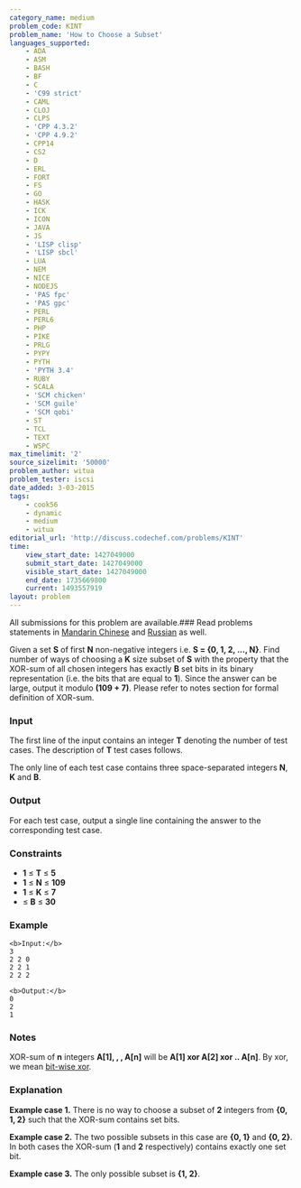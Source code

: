 ```yaml
---
category_name: medium
problem_code: KINT
problem_name: 'How to Choose a Subset'
languages_supported:
    - ADA
    - ASM
    - BASH
    - BF
    - C
    - 'C99 strict'
    - CAML
    - CLOJ
    - CLPS
    - 'CPP 4.3.2'
    - 'CPP 4.9.2'
    - CPP14
    - CS2
    - D
    - ERL
    - FORT
    - FS
    - GO
    - HASK
    - ICK
    - ICON
    - JAVA
    - JS
    - 'LISP clisp'
    - 'LISP sbcl'
    - LUA
    - NEM
    - NICE
    - NODEJS
    - 'PAS fpc'
    - 'PAS gpc'
    - PERL
    - PERL6
    - PHP
    - PIKE
    - PRLG
    - PYPY
    - PYTH
    - 'PYTH 3.4'
    - RUBY
    - SCALA
    - 'SCM chicken'
    - 'SCM guile'
    - 'SCM qobi'
    - ST
    - TCL
    - TEXT
    - WSPC
max_timelimit: '2'
source_sizelimit: '50000'
problem_author: witua
problem_tester: iscsi
date_added: 3-03-2015
tags:
    - cook56
    - dynamic
    - medium
    - witua
editorial_url: 'http://discuss.codechef.com/problems/KINT'
time:
    view_start_date: 1427049000
    submit_start_date: 1427049000
    visible_start_date: 1427049000
    end_date: 1735669800
    current: 1493557919
layout: problem
---
```

All submissions for this problem are available.###  Read problems statements in [Mandarin Chinese](http://www.codechef.com/download/translated/COOK56/mandarin/KINT.pdf) and [Russian](http://www.codechef.com/download/translated/COOK56/russian/KINT.pdf) as well.

Given a set **S** of first **N** non-negative integers i.e. **S = {0, 1, 2, ..., N}**. Find number of ways of choosing a **K** size subset of **S** with the property that the XOR-sum of all chosen integers has exactly **B** set bits in its binary representation (i.e. the bits that are equal to **1**). Since the answer can be large, output it modulo **(109 + 7)**. Please refer to notes section for formal definition of XOR-sum.

### Input

The first line of the input contains an integer **T** denoting the number of test cases. The description of **T** test cases follows.

The only line of each test case contains three space-separated integers **N**, **K** and **B**.

### Output

For each test case, output a single line containing the answer to the corresponding test case.

### Constraints

- **1** ≤ **T** ≤ **5**
- **1** ≤ **N** ≤ **109**
- **1** ≤ **K** ≤ **7**
- ≤ **B** ≤ **30**

### Example

```
<b>Input:</b>
3
2 2 0
2 2 1
2 2 2

<b>Output:</b>
0
2
1

```
### Notes

XOR-sum of **n** integers **A\[1\], , , A\[n\]** will be **A\[1\] xor A\[2\] xor .. A\[n\]**. By xor, we mean [bit-wise xor](http://en.wikipedia.org/wiki/Bitwise_operation#XOR).

### Explanation

**Example case 1.** There is no way to choose a subset of **2** integers from **{0, 1, 2}** such that the XOR-sum contains  set bits.

**Example case 2.** The two possible subsets in this case are **{0, 1}** and **{0, 2}**. In both cases the XOR-sum (**1** and **2** respectively) contains exactly one set bit.

**Example case 3.** The only possible subset is **{1, 2}**.